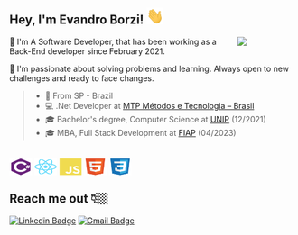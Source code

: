 

<!--
**EvandroBorziMarques/EvandroBorziMarques** is a ✨ _special_ ✨ repository because its `README.md` (this file) appears on your GitHub profile.

Here are some ideas to get you started:

- 🔭 I’m currently working on ...
- 🌱 I’m currently learning ...
- 👯 I’m looking to collaborate on ...
- 🤔 I’m looking for help with ...
- 💬 Ask me about ...
- 📫 How to reach me: ...
- 😄 Pronouns: ...
- ⚡ Fun fact: ...
-->

<h2> Hey, I'm Evandro Borzi! <img src="https://raw.githubusercontent.com/ABSphreak/ABSphreak/master/gifs/Hi.gif" width="30px"> </h2>
<img align='right' src='https://user-images.githubusercontent.com/5713670/87202985-820dcb80-c2b6-11ea-9f56-7ec461c497c3.gif' width='100"'>

<!-- ![](cubo.gif) -->

:rocket: I'm A Software Developer, that has been working as a Back-End developer since February 2021.

:dart: I'm passionate about solving problems and learning. Always open to new challenges and ready to face changes.

> - 📍  From SP - Brazil
> - 💻 .Net Developer at [MTP Métodos e Tecnologia – Brasil](https://mtp.com.br/)
> - :mortar_board: Bachelor's degree, Computer Science at [UNIP](https://www.unip.br/) (12/2021)
> - :mortar_board: MBA, Full Stack Development at [FIAP](https://www.fiap.com.br) (04/2023)

<div style="display: inline_block"><br>
  <img align="center" alt="Rafa-Java" height="30" width="40" src="https://raw.githubusercontent.com/devicons/devicon/master/icons/csharp/csharp-plain.svg">
  <img align="center" alt="Rafa-React" height="30" width="40" src="https://raw.githubusercontent.com/devicons/devicon/master/icons/react/react-original.svg">
  <img align="center" alt="Rafa-Js" height="30" width="40" src="https://raw.githubusercontent.com/devicons/devicon/master/icons/javascript/javascript-plain.svg">
  <img align="center" alt="Rafa-HTML" height="30" width="40" src="https://raw.githubusercontent.com/devicons/devicon/master/icons/html5/html5-original.svg">
  <img align="center" alt="Rafa-CSS" height="30" width="40" src="https://raw.githubusercontent.com/devicons/devicon/master/icons/css3/css3-original.svg">  
</div>

<h2>Reach me out 👇🏼</h2>

[![Linkedin Badge](https://img.shields.io/badge/-LinkedIn-blue?style=flat-square&logo=Linkedin&logoColor=white&link=https://www.linkedin.com/in/evandro-borzi-912a24168/)](https://www.linkedin.com/in/evandro-borzi-912a24168/) [![Gmail Badge](https://img.shields.io/badge/-evandrocurriculos2017@gmail.com-c14438?style=flat-square&logo=Gmail&logoColor=white&link=mailto:evandrocurriculos2017@gmail.com)](mailto:evandrocurriculos2017@gmail.com)
